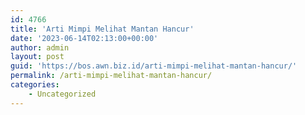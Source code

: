 ```yaml
---
id: 4766
title: 'Arti Mimpi Melihat Mantan Hancur'
date: '2023-06-14T02:13:00+00:00'
author: admin
layout: post
guid: 'https://bos.awn.biz.id/arti-mimpi-melihat-mantan-hancur/'
permalink: /arti-mimpi-melihat-mantan-hancur/
categories:
    - Uncategorized
---
```


